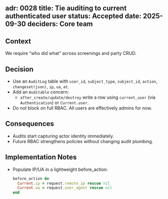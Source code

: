 adr: 0028
title: Tie auditing to current authenticated user
status: Accepted
date: 2025-09-30
deciders: Core team
---

## Context
We require “who did what” across screenings and party CRUD.

## Decision
- Use an `AuditLog` table with `user_id`, `subject_type`, `subject_id`, `action`, `changeset(json)`, `ip`, `ua`, `at`.
- Add an `Auditable` concern:
  - `after_create/update/destroy` write a row using `current_user` (via `Authentication`) or `Current.user`.
- Do not block on full RBAC. All users are effectively admins for now.

## Consequences
- Audits start capturing actor identity immediately.
- Future RBAC strengthens policies without changing audit plumbing.

## Implementation Notes
- Populate IP/UA in a lightweight before_action:
  ```ruby
  before_action do
    Current.ip = request.remote_ip rescue nil
    Current.ua = request.user_agent rescue nil
  end
